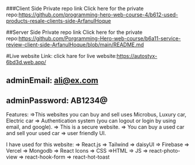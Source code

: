 ###Client Side Private repo link Click here for the private repo:https://github.com/programming-hero-web-course-4/b612-used-products-resale-clients-side-ArfanulHoque

##Server Side Private repo link Click here for the private repo:https://github.com/Porgramming-Hero-web-course/b6a11-service-review-client-side-ArfanulHoque/blob/main/README.md

#Live website Link: click hare for live website:https://autostyx-6bd3d.web.app/

## adminEmail: ali@ex.com

## adminPassword: AB1234@

Features:
=>This websites you can buy and sell uses Microbus, Luxury car, Electric car
=> Authentication system (you can logout or login by using email, and google).
=> This is a secure website.
=> You can buy a used car and sell your used car
=> user friendly UI.

I have used for this website:
=> React.js
=> Tailwind
=> daisyUI
=> Firebase
=> Vercel
=> Mongodb
=> React Icons
=> CSS =>HTML
=> JS
=> react-photo-view
=> react-hook-form
=> react-hot-toast
